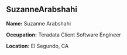 ## SuzanneArabshahi

**Name:** Suzanne Arabshahi

**Occupation:** Teradata Client Software Engineer

**Location:** El Segundo, CA
